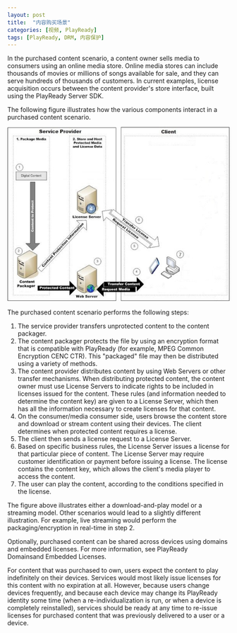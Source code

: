 ```yaml
---
layout: post
title:  "内容购买场景"
categories: [视频, PlayReady]
tags: [PlayReady, DRM, 内容保护]
---
```


In the purchased content scenario, a content owner sells media to consumers using an online media store. Online media stores can include thousands of movies or millions of songs available for sale, and they can serve hundreds of thousands of customers. In current examples, license acquisition occurs between the content provider's store interface, built using the PlayReady Server SDK.

The following figure illustrates how the various components interact in a purchased content scenario.

![](/assets/pr-purchase/purchase.png)

The purchased content scenario performs the following steps:
1. The service provider transfers unprotected content to the content packager.
2. The content packager protects the file by using an encryption format that is compatible with PlayReady (for example, MPEG Common Encryption CENC CTR).
This "packaged" file may then be distributed using a variety of methods.
3. The content provider distributes content by using Web Servers or other transfer mechanisms.
When distributing protected content, the content owner must use License Servers to indicate rights to be included in licenses issued for the content. These rules (and information needed to determine the content key) are given to a License Server, which then has all the information necessary to create licenses for that content.
4. On the consumer/media consumer side, users browse the content store and download or stream content using their devices. The client determines when protected content requires a license.
5. The client then sends a license request to a License Server.
6. Based on specific business rules, the License Server issues a license for that particular piece of content. The License Server may require customer identification or payment before issuing a license. The license contains the content key, which allows the client's media player to access the content.
7. The user can play the content, according to the conditions specified in the license.

The figure above illustrates either a download-and-play model or a streaming model. Other scenarios would lead to a slightly different illustration. For example, live streaming would perform the packaging/encryption in real-time in step 2.

Optionally, purchased content can be shared across devices using domains and embedded licenses. For more information, see PlayReady Domainsand Embedded Licenses.

For content that was purchased to own, users expect the content to play indefinitely on their devices. Services would most likely issue licenses for this content with no expiration at all. However, because users change devices frequently, and because each device may change its PlayReady identity some time (when a re-individualization is run, or when a device is completely reinstalled), services should be ready at any time to re-issue licenses for purchased content that was previously delivered to a user or a device.
